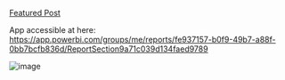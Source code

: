 [Featured Post](https://www.commudle.com/builds/hr-analytics-employee-dashboard)
 
 
 App accessible at here:
https://app.powerbi.com/groups/me/reports/fe937157-b0f9-49b7-a88f-0bb7bcfb836d/ReportSection9a71c039d134faed9789


![image](https://user-images.githubusercontent.com/53620609/197832359-c23614c8-ba2c-412d-a518-98620c53b724.png)
